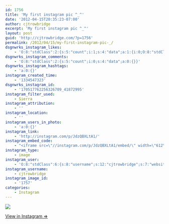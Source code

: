```yaml
---
id: 1756
title: 'My first instagram pic ^_^'
date: '2012-04-15T20:35:23-07:00'
author: cjtrowbridge
excerpt: 'My first instagram pic ^_^'
layout: post
guid: 'http://cjtrowbridge.com/?p=1756'
permalink: /2012/04/15/my-first-instagram-pic-_/
dsgnwrks_instagram_likes:
    - 'O:8:"stdClass":2:{s:5:"count";i:1;s:4:"data";a:1:{i:0;O:8:"stdClass":4:{s:8:"username";s:15:"msladycranberry";s:15:"profile_picture";s:84:"https://instagramimages-a.akamaihd.net/profiles/profile_48809186_75sq_1337701031.jpg";s:2:"id";s:8:"48809186";s:9:"full_name";s:14:"LADY CRANBERRY";}}}'
dsgnwrks_instagram_comments:
    - 'O:8:"stdClass":2:{s:5:"count";i:0;s:4:"data";a:0:{}}'
dsgnwrks_instagram_hashtags:
    - 'a:0:{}'
instagram_created_time:
    - '1334547323'
dsgnwrks_instagram_id:
    - '170517762256326709_41872995'
instagram_filter_used:
    - Sierra
instagram_attribution:
    - ''
instagram_location:
    - ''
instagram_users_in_photo:
    - 'a:0:{}'
instagram_link:
    - 'http://instagram.com/p/JdzQBXLtA1/'
instagram_embed_code:
    - "<iframe src=\"//instagram.com/p/JdzQBXLtA1/embed/\" width=\"612\" height=\"710\" frameborder=\"0\" scrolling=\"no\" allowtransparency=\"true\"></iframe>\n"
instagram_type:
    - image
instagram_user:
    - 'O:8:"stdClass":6:{s:8:"username";s:12:"cjtrowbridge";s:7:"website";s:0:"";s:15:"profile_picture";s:103:"https://igcdn-photos-f-a.akamaihd.net/hphotos-ak-xpa1/t51.2885-19/925559_452430704897917_67836701_a.jpg";s:9:"full_name";s:13:"CJ Trowbridge";s:3:"bio";s:0:"";s:2:"id";s:8:"41872995";}'
instagram_username:
    - cjtrowbridge
instagram_image_id:
    - '1757'
categories:
    - Instagram
---
```


[![](http://blog.cjtrowbridge.com/wp-content/uploads/2012/04/32bdf0da877511e1a87612313804ec91_7.jpg)](http://instagram.com/p/JdzQBXLtA1/)

[View in Instagram ⇒](http://instagram.com/p/JdzQBXLtA1/)